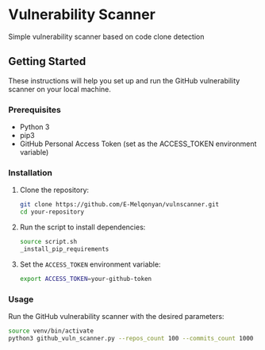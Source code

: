 # Vulnerability Scanner
Simple vulnerability scanner based on code clone detection

## Getting Started

These instructions will help you set up and run the GitHub vulnerability scanner on your local machine.

### Prerequisites

- Python 3
- pip3
- GitHub Personal Access Token (set as the ACCESS_TOKEN environment variable)

### Installation

1. Clone the repository:

    ```bash
    git clone https://github.com/E-Melqonyan/vulnscanner.git
    cd your-repository
    ```

2. Run the script to install dependencies:

    ```bash
    source script.sh
    _install_pip_requirements
    ```

3. Set the `ACCESS_TOKEN` environment variable:

    ```bash
    export ACCESS_TOKEN=your-github-token
    ```

### Usage

Run the GitHub vulnerability scanner with the desired parameters:

```bash
source venv/bin/activate
python3 github_vuln_scanner.py --repos_count 100 --commits_count 1000
```

